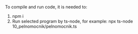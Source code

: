 To compile and run code, it is needed to:
1. npm i
2. Run selected program by ts-node, for example: npx ts-node 10_pelnomocnik/pelnomocnik.ts
